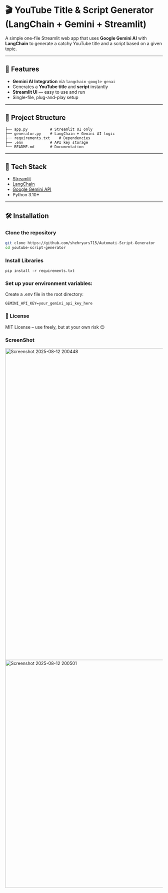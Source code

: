 # 🎬 YouTube Title & Script Generator (LangChain + Gemini + Streamlit)

A simple one-file Streamlit web app that uses **Google Gemini AI** with **LangChain** to generate a catchy YouTube title and a script based on a given topic.

---

## 🚀 Features
- **Gemini AI Integration** via `langchain-google-genai`
- Generates a **YouTube title** and **script** instantly
- **Streamlit UI** — easy to use and run
- Single-file, plug-and-play setup

---


## 📂 Project Structure

```project/
├── app.py          # Streamlit UI only
├── generator.py    # LangChain + Gemini AI logic
├── requirements.txt    # Dependencies
├── .env            # API key storage
└── README.md       # Documentation
```
---

## 🧰 Tech Stack

- [Streamlit](https://streamlit.io/)
- [LangChain](https://www.langchain.com/)
- [Google Gemini API](https://ai.google.dev/)
- Python 3.10+

---

## 🛠 Installation

### Clone the repository
```bash
git clone https://github.com/shehryars715/Automati-Script-Generator
cd youtube-script-generator
```
### Install Libraries
```
pip install -r requirements.txt
```
### Set up your environment variables:
Create a .env file in the root directory:
```
GEMINI_API_KEY=your_gemini_api_key_here
```
### 📄 License
MIT License – use freely, but at your own risk 😉

### ScreenShot 


<img width="1584" height="996" alt="Screenshot 2025-08-12 200448" src="https://github.com/user-attachments/assets/522ac5fc-1e77-495e-baa8-74148e6167d1" />

<img width="1190" height="728" alt="Screenshot 2025-08-12 200501" src="https://github.com/user-attachments/assets/b781c6fe-419a-4d20-a022-6dcbb88cd6da" />



